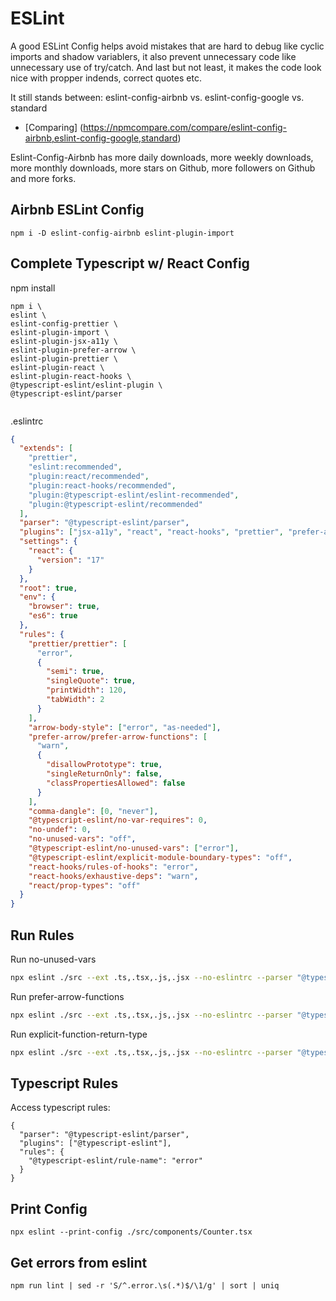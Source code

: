 # ESLint
A good ESLint Config helps avoid mistakes that are hard to debug like cyclic imports and shadow variablers, it also prevent unnecessary code like unnecessary use of try/catch. And last but not least, it makes the code look nice with propper indends, correct quotes etc.

It still stands between: eslint-config-airbnb vs. eslint-config-google vs. standard

* [Comparing] (https://npmcompare.com/compare/eslint-config-airbnb,eslint-config-google,standard)

Eslint-Config-Airbnb has more daily downloads, more weekly downloads, more monthly downloads, more stars on Github, more followers on Github and more forks.

## Airbnb ESLint Config
```
npm i -D eslint-config-airbnb eslint-plugin-import
```

## Complete Typescript w/ React Config
npm install
```
npm i \
eslint \
eslint-config-prettier \
eslint-plugin-import \
eslint-plugin-jsx-a11y \
eslint-plugin-prefer-arrow \
eslint-plugin-prettier \
eslint-plugin-react \
eslint-plugin-react-hooks \
@typescript-eslint/eslint-plugin \
@typescript-eslint/parser
    
```

.eslintrc
```json
{
  "extends": [
    "prettier",
    "eslint:recommended",
    "plugin:react/recommended",
    "plugin:react-hooks/recommended",
    "plugin:@typescript-eslint/eslint-recommended",
    "plugin:@typescript-eslint/recommended"
  ],
  "parser": "@typescript-eslint/parser",
  "plugins": ["jsx-a11y", "react", "react-hooks", "prettier", "prefer-arrow"],
  "settings": {
    "react": {
      "version": "17"
    }
  },
  "root": true,
  "env": {
    "browser": true,
    "es6": true
  },
  "rules": {
    "prettier/prettier": [
      "error",
      {
        "semi": true,
        "singleQuote": true,
        "printWidth": 120,
        "tabWidth": 2
      }
    ],
    "arrow-body-style": ["error", "as-needed"],
    "prefer-arrow/prefer-arrow-functions": [
      "warn",
      {
        "disallowPrototype": true,
        "singleReturnOnly": false,
        "classPropertiesAllowed": false
      }
    ],
    "comma-dangle": [0, "never"],
    "@typescript-eslint/no-var-requires": 0,
    "no-undef": 0,
    "no-unused-vars": "off",
    "@typescript-eslint/no-unused-vars": ["error"],
    "@typescript-eslint/explicit-module-boundary-types": "off",
    "react-hooks/rules-of-hooks": "error",
    "react-hooks/exhaustive-deps": "warn",
    "react/prop-types": "off"
  }
}
```

## Run Rules
Run no-unused-vars
```bash
npx eslint ./src --ext .ts,.tsx,.js,.jsx --no-eslintrc --parser "@typescript-eslint/parser" --env "es6" --env "node" --parser-options "{ecmaVersion: 2018}" --rule "{no-unused-vars: error}"
```

Run prefer-arrow-functions
```bash
npx eslint ./src --ext .ts,.tsx,.js,.jsx --no-eslintrc --parser "@typescript-eslint/parser" --plugin "prefer-arrow" --env "es6" --env "node" --parser-options "{ecmaVersion: 2018}" --rule "{prefer-arrow/prefer-arrow-functions: error}"
```

Run explicit-function-return-type
```bash
npx eslint ./src --ext .ts,.tsx,.js,.jsx --no-eslintrc --parser "@typescript-eslint/parser" --plugin "@typescript-eslint" --env "es6" --env "node" --parser-options "{ecmaVersion: 2018}" --rule "{@typescript-eslint/explicit-function-return-type: error}"
```

## Typescript Rules
Access typescript rules:
```
{
  "parser": "@typescript-eslint/parser",
  "plugins": ["@typescript-eslint"],
  "rules": {
    "@typescript-eslint/rule-name": "error"
  }
}
```

## Print Config
```
npx eslint --print-config ./src/components/Counter.tsx
```

## Get errors from eslint
```
npm run lint | sed -r 'S/^.error.\s(.*)$/\1/g' | sort | uniq
```
